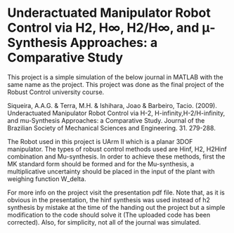 # Underactuated Manipulator Robot Control via H2, H∞, H2/H∞, and μ-Synthesis Approaches: a Comparative Study

This project is a simple simulation of the below journal in MATLAB with the same name as the project. This project was done as the final project of the Robust Control university course.

Siqueira, A.A.G. & Terra, M.H. & Ishihara, Joao & Barbeiro, Tacio. (2009). Underactuated Manipulator Robot Control via H-2, H-infinity,H-2/H-infinity, and mu-Synthesis Approaches: a Comparative Study. Journal of the Brazilian Society of Mechanical Sciences and Engineering. 31. 279-288.

The Robot used in this project is UArm II which is a planar 3DOF manipulator. The types of robust control methods used are Hinf, H2, H2Hinf combination and Mu-synthesis. In order to achieve these methods, first the MK standard form should be formed and for the Mu-synthesis, a multiplicative uncertainty should be  placed in the input of the plant with weighing function W_delta.

For more info on the project visit the presentation pdf file. Note that, as it is obvious in the presentation, the hinf synthesis was used instead of h2 synthesis by mistake at the time of the handing out the project but a simple modification to the code should solve it (The uploaded code has been corrected). Also, for simplicity, not all of the journal was simulated.

